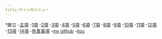 ```yaml
---
title:サイト内メニュー
---
```

  <nav aria-label="サイト内メニュー">
    *献立
       -<a href="https://itou332.github.io/top_page/">主項</a>
       -<a href="https://itou332.github.io/">1項</a>
       -<a href="https://itou332.github.io/itou332a.github.io/">2項</a>
       -<a href="https://itou332.github.io/diary">3項</a>
       -<a href="https://itou332.github.io/today/">4項</a>
       -<a href="https://itou332.github.io/challenge/">5項</a>
       -<a href="https://itou332.github.io/nontitle/">6項</a>
       -<a href="https://itou332.github.io/elaboration/">7項</a>
       -<a href="https://itou332.github.io/analog/">8項</a>
       -<a href="https://itou332.github.io/culture/">9項</a>
       -<a href="https://itou332.github.io/walk/">10項</a>
       -<a href="https://itou332.github.io/pine/">11項</a>
       -<a href="https://itou332.github.io/banboo/">12項</a>
       -<a href="https://itou332.github.io/pulm/">13項</a>
       -<a href="https://itou332.github.io/cypress/">14項</a>
       -<a href="https://itou332.github.io/Privacy-policy/">免責事項</a>
       -<a href="https://github.com/itou332">my github</a>
       -<a href="http://itou33good.starfree.jp/">itou</a>
       </nav>